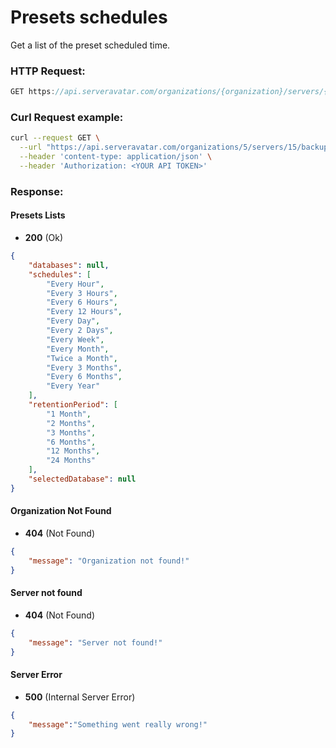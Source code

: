 # Presets schedules

Get a list of the preset scheduled time.

### HTTP Request:

```js
GET https://api.serveravatar.com/organizations/{organization}/servers/{server}/backups/presets
```

### Curl Request example:

```sh
curl --request GET \
  --url "https://api.serveravatar.com/organizations/5/servers/15/backups/presets" \
  --header 'content-type: application/json' \
  --header 'Authorization: <YOUR API TOKEN>'
```

### Response:

#### Presets Lists
- __200__ (Ok)

``` json
{
    "databases": null,
    "schedules": [
        "Every Hour",
        "Every 3 Hours",
        "Every 6 Hours",
        "Every 12 Hours",
        "Every Day",
        "Every 2 Days",
        "Every Week",
        "Every Month",
        "Twice a Month",
        "Every 3 Months",
        "Every 6 Months",
        "Every Year"
    ],
    "retentionPeriod": [
        "1 Month",
        "2 Months",
        "3 Months",
        "6 Months",
        "12 Months",
        "24 Months"
    ],
    "selectedDatabase": null
}
```

#### Organization Not Found
- __404__ (Not Found)

```json
{
    "message": "Organization not found!"
}
```

#### Server not found
- __404__ (Not Found)

```json
{
    "message": "Server not found!"
}
```

#### Server Error
- __500__ (Internal Server Error)

```json
{
    "message":"Something went really wrong!"
}
```